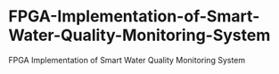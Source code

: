 # FPGA-Implementation-of-Smart-Water-Quality-Monitoring-System
FPGA Implementation of Smart Water Quality Monitoring System
